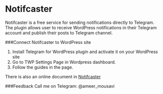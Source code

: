 # Notifcaster
Notifcaster is a free service for sending notifications directly to Telegram.
The plugin allows user to receive WordPress notifications in their Telegram account and publish their posts to Telegram channel.

###Connect Notifcaster to WordPress site
1. Install Telegram for WordPress plugin and activate it on your WordPress site
2. Go to TWP Settings Page in Wordpress dashboard.
3. Follow the guides in the page.

There is also an online document in <a href="http://notifcaster.com"> Notifcaster </a>

###Feedback
Call me on Telegram: @ameer_mousavi
